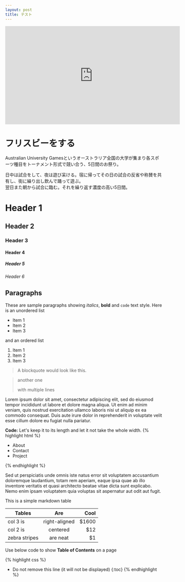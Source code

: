 ```yaml
---
layout: post
title: テスト
---
```


<!-- ![sample post]({{site.baseurl}}/dist/images/image-2.png){: .img-rounded} -->
<iframe width="560" height="315" src="https://www.youtube.com/embed/pJJnzNGUzfM" frameborder="0" allow="autoplay; encrypted-media" allowfullscreen></iframe>


<h1>フリスビーをする</h1>
<p>Australian University Gamesというオーストラリア全国の大学が集まり各スポーツ種目をトーナメント形式で競い合う、5日間のお祭り。</p>
<p>日中は試合をして、夜は遊び呆ける。宿に帰ってその日の試合の反省や称賛を共有し、街に繰り出し飲んで踊って遊ぶ。<br>翌日また朝から試合に臨む。それを繰り返す濃度の高い5日間。</p>

# Header 1

## Header 2

### Header 3

#### Header 4

##### Header 5

###### Header 6



## Paragraphs

These are sample paragraphs showing *italics*, **bold** and ``code`` text style. Here is an unordered  list

* Item 1
* Item 2
* Item 3

and an ordered list

1. Item 1
2. Item 2
3. Item 3

>A blockquote would look like this.

> another one
>
> with multiple lines




Lorem ipsum dolor sit amet, consectetur adipiscing elit, sed do eiusmod tempor incididunt ut labore et dolore magna aliqua. Ut enim ad minim veniam, quis nostrud exercitation ullamco laboris nisi ut aliquip ex ea commodo consequat. Duis aute irure dolor in reprehenderit in voluptate velit esse cillum dolore eu fugiat nulla pariatur.

**Code:** Let's keep it to its length and let it not take the whole width.
{% highlight html %}

<div class="nav">
    <ul>
        <li>About</li>
        <li>Contact</li>
        <li>Project</li>
    </ul>
</div>


{% endhighlight %}

Sed ut perspiciatis unde omnis iste natus error sit voluptatem accusantium doloremque laudantium, totam rem aperiam, eaque ipsa quae ab illo inventore veritatis et quasi architecto beatae vitae dicta sunt explicabo. Nemo enim ipsam voluptatem quia voluptas sit aspernatur aut odit aut fugit.

This is a simple markdown table

| Tables        | Are           | Cool  |
| ------------- |:-------------:| -----:|
| col 3 is      | right-aligned | $1600 |
| col 2 is      | centered      |   $12 |
| zebra stripes | are neat      |    $1 |



Use below code to show **Table of Contents** on a page

{% highlight css %}
* Do not remove this line (it will not be displayed)
{:toc}
{% endhighlight %}

